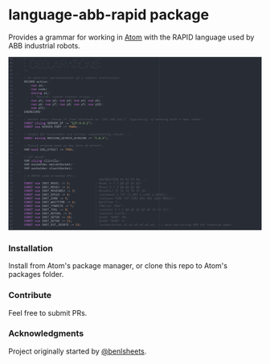 # language-abb-rapid package

Provides a grammar for working in [Atom](http://www.atom.io) with the RAPID language used by ABB industrial robots.

![](assets/language-abb-rapid-banner.png)

### Installation
Install from Atom's package manager, or clone this repo to Atom's packages folder.

### Contribute
Feel free to submit PRs.

### Acknowledgments
Project originally started by [@benlsheets](http://www.github.com/benlsheets).
